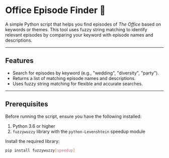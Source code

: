 # Office Episode Finder 🎥

A simple Python script that helps you find episodes of *The Office* based on keywords or themes. This tool uses fuzzy string matching to identify relevant episodes by comparing your keyword with episode names and descriptions.

---

## Features
- Search for episodes by keyword (e.g., "wedding", "diversity", "party").
- Returns a list of matching episode names and descriptions.
- Uses fuzzy string matching for flexible and accurate searches.

---

## Prerequisites
Before running the script, ensure you have the following installed:
1. Python 3.6 or higher
2. `fuzzywuzzy` library with the `python-Levenshtein` speedup module

Install the required library:
```bash
pip install fuzzywuzzy[speedup]
